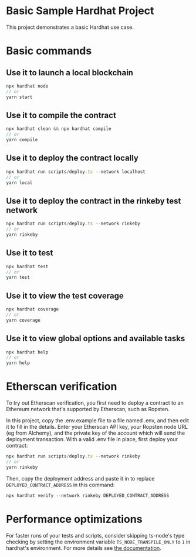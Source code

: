 # Basic Sample Hardhat Project

This project demonstrates a basic Hardhat use case.

# Basic commands

## Use it to launch a local blockchain

```TypeScript
npx hardhat node
// or
yarn start
```

## Use it to compile the contract

```TypeScript
npx hardhat clean && npx hardhat compile
// or
yarn compile
```

## Use it to deploy the contract locally

```TypeScript
npx hardhat run scripts/deploy.ts --network localhost
// or
yarn local
```

## Use it to deploy the contract in the rinkeby test network

```TypeScript
npx hardhat run scripts/deploy.ts --network rinkeby
// or
yarn rinkeby
```

## Use it to test

```TypeScript
npx hardhat test
// or
yarn test
```

## Use it to view the test coverage

```TypeScript
npx hardhat coverage
// or
yarn coverage
```

## Use it to view global options and available tasks

```TypeScript
npx hardhat help
// or
yarn help
```

# Etherscan verification

To try out Etherscan verification, you first need to deploy a contract to an Ethereum network that's supported by Etherscan, such as Ropsten.

In this project, copy the .env.example file to a file named .env, and then edit it to fill in the details. Enter your Etherscan API key, your Ropsten node URL (eg from Alchemy), and the private key of the account which will send the deployment transaction. With a valid .env file in place, first deploy your contract:

```TypeScript
npx hardhat run scripts/deploy.ts --network rinkeby
// or
yarn rinkeby
```

Then, copy the deployment address and paste it in to replace `DEPLOYED_CONTRACT_ADDRESS` in this command:

```TypeScript
npx hardhat verify --network rinkeby DEPLOYED_CONTRACT_ADDRESS
```

# Performance optimizations

For faster runs of your tests and scripts, consider skipping ts-node's type checking by setting the environment variable `TS_NODE_TRANSPILE_ONLY` to `1` in hardhat's environment. For more details see [the documentation](https://hardhat.org/guides/typescript.html#performance-optimizations).

